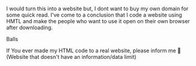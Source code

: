 I would turn this into a website but, I dont want to buy my own domain for some quick read. I've come to a conclusion that I code a website using HMTL and make the people who want to use it open on their own browser after downloading.

Balls


If You ever made my HTML code to a real website, please inform me 🙏 (Website that doesn't have an information/data limit)
